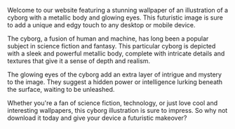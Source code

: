 <!--
Write me content for website with wallpaper "An illustration of a cyborg with a metallic body and glowing eyes"
-->

<!--font:Poppins-->

Welcome to our website featuring a stunning wallpaper of an illustration of a cyborg with a metallic body and glowing eyes. This futuristic image is sure to add a unique and edgy touch to any desktop or mobile device.

The cyborg, a fusion of human and machine, has long been a popular subject in science fiction and fantasy. This particular cyborg is depicted with a sleek and powerful metallic body, complete with intricate details and textures that give it a sense of depth and realism.

The glowing eyes of the cyborg add an extra layer of intrigue and mystery to the image. They suggest a hidden power or intelligence lurking beneath the surface, waiting to be unleashed.

Whether you're a fan of science fiction, technology, or just love cool and interesting wallpapers, this cyborg illustration is sure to impress. So why not download it today and give your device a futuristic makeover?

